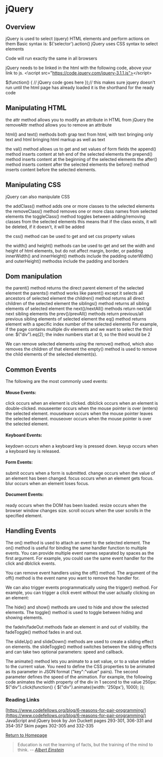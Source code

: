 # jQuery 
 
  
## Overview
jQuery is used to select (query) HTML elements and perform actions on them
Basic syntax is: $('selector').action()
jQuery uses CSS syntax to select elements

Code will run exactly the same in all browsers

jQuery needs to be linked in the html with the following code, above your link to js.
<\script src="https://code.jquery.com/jquery-3.1.1.js"><\/script>

$(function() {
   // jQuery code goes here
});// this makes sure jquery doesn't run until the html page has already loaded
it is the shorthand for the ready code

## Manipulating HTML
the attr method allows you to modify an attribute in HTML from jQuery
the removeAttr method allows you to remove an attribute 

html() and text() methods both grap text from html, with text bringing only text
and html bringing html markup as well as text

the val() method allows us to get and set values of form fields
the append() method inserts content at teh end of the selected elements
the prepend() method inserts content at the beginning of the selected elements
the after() method inserts content after the selected elements
the before() method inserts content before the selected elements.  

## Manipulating CSS
jQuery can also manipulate CSS

the addClass() method adds one or more classes to the selected elements
the removeClass() method removes one or more class names from selected elements
the toggleClass() method toggles between adding/removing classes from the selected elements
this means that if the class exists, it will be deleted, if it doesn't, it will be added

the css() method can be used to get and set css property values

the width() and height() methods can be used to get and set the width and height of html elements, but do not affect margin, border, or padding
innerWidth() and innerHeight() methods include the padding
outerWidth() and outerHeight() methodss include the padding and borders

## Dom manipulation

the parent() method returns the direct parent element of the selected element
the parents() method works like parent() except it selects all ancestors of selected element
the children() method returns all direct children of the selected element
the siblings() method returns all sibling elements of selected element
the next()/nextAll() methods return next/all next sibling elements
the prev()/prevAll() methods return previous/all previous sibling elements of selected element
the eq() method returns element with a specific index number of the selected elements
For example, if the page contains multiple div elements and we want to select the third one:
$("div").eq(2);  the index numbers start at 0, so the third would be 2

We can remove selected elements using the remove() method, which also removes the children of that element
the empty() method is used to remove the child elements of the selected element(s).


## Common Events

The following are the most commonly used events:
#### Mouse Events:
click occurs when an element is clicked.
dblclick occurs when an element is double-clicked.
mouseenter occurs when the mouse pointer is over (enters) the selected element.
mouseleave occurs when the mouse pointer leaves the selected element.
mouseover occurs when the mouse pointer is over the selected element.

#### Keyboard Events:
keydown occurs when a keyboard key is pressed down.
keyup occurs when a keyboard key is released.

#### Form Events:
submit occurs when a form is submitted.
change occurs when the value of an element has been changed.
focus occurs when an element gets focus.
blur occurs when an element loses focus.

#### Document Events:
ready occurs when the DOM has been loaded.
resize occurs when the browser window changes size.
scroll occurs when the user scrolls in the specified element.

## Handling Events

The on() method is used to attach an event to the selected element.
The on() method is useful for binding the same handler function to multiple events. You can provide multiple event names separated by spaces as the first argument. For example, you could use the same event handler for the click and dblclick events.

You can remove event handlers using the off() method. The argument of the off() method is the event name you want to remove the handler for.

We can also trigger events programmatically using the trigger() method. For example, you can trigger a click event without the user actually clicking on an element:
	
The hide() and show() methods are used to hide and show the selected elements.
The toggle() method is used to toggle between hiding and showing elements.

the fadeIn/fadeOut methods fade an element in and out of visibility.
the fadeToggle() method fades in and out.

The slideUp() and slideDown() methods are used to create a sliding effect on elements.
the slideToggle() method switches between the sliding effects and can take two optional parameters: speed and callback.

The animate() method lets you animate to a set value, or to a value relative to the current value.
You need to define the CSS properties to be animated as its parameter in JSON format ("key":"value" pairs).
The second parameter defines the speed of the animation.
For example, the following code animates the width property of the div in 1 second to the value 250px:
$("div").click(function() {
  $("div").animate({width: '250px'}, 1000);
});




### Reading Links
[https://www.codefellows.org/blog/6-reasons-for-pair-programming/](https://www.codefellows.org/blog/6-reasons-for-pair-programming/)
JavaScript and jQuery book by Jon Duckett pages 293-301, 306-331 and 354-357
Skim pages 302-305 and 332-335

[Return to Homepage](https://claudiobailon.github.io/reading-notes/301.html)


 
>Education is not the learning of facts,
>but the training of the mind to think.
> -- <cite>[Albert Einstein][1]</cite>

[1]:https://www.goodreads.com/quotes/6137386-education-is-not-the-learning-of-facts-but-the-training 